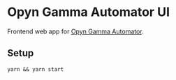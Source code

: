 # Opyn Gamma Automator UI

Frontend web app for [Opyn Gamma Automator](https://github.com/shenwilly/opyn-auto).

## Setup

`yarn && yarn start`
